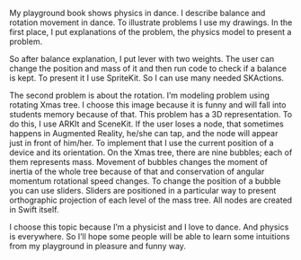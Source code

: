 My playground book shows physics in dance. I describe balance and rotation movement in dance. To illustrate problems I use my drawings. In the first place, I put explanations of the problem, the physics model to present a problem.

So after balance explanation, I put lever with two weights. The user can change the position and mass of it and then run code to check if a balance is kept. To present it I use SpriteKit. So I can use many needed SKActions.

The second problem is about the rotation. I’m modeling problem using rotating Xmas tree. I choose this image because it is funny and will fall into students memory because of that. This problem has a 3D representation. To do this, I use ARKIt and SceneKit. If the user loses a node, that sometimes happens in Augmented Reality, he/she can tap, and the node will appear just in front of him/her. To implement that I use the current position of a device and its orientation. On the Xmas tree, there are nine bubbles; each of them represents mass. Movement of bubbles changes the moment of inertia of the whole tree because of that and conservation of angular momentum rotational speed changes. To change the position of a bubble you can use sliders. Sliders are positioned in a particular way to present orthographic projection of each level of the mass tree. All nodes are created in Swift itself. 

I choose this topic because I’m a physicist and I love to dance. And physics is everywhere. So I’ll hope some people will be able to learn some intuitions from my playground in pleasure and funny way.
